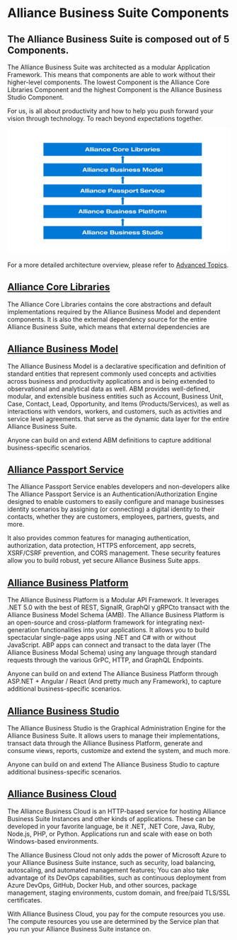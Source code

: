 # Alliance Business Suite Components

## The Alliance Business Suite is composed out of 5 Components.

The Alliance Business Suite was architected as a modular Application Framework. This means that components are able to work without their higher-level components. The lowest Component is the Alliance Core Libraries Component and the highest Component is the Alliance Business Studio Component.

For us, is all about productivity and how to help you push forward your vision through technology. To reach beyond expectations together. 

![ABS Components.jpg](/.attachments/ABS%20Components-7ac6c5e0-f6cb-42b2-be6b-9219a6ec14e5.jpg)

For a more detailed architecture overview, please refer to [Advanced Topics](/Advanced.md).

## [Alliance Core Libraries](/Components/Alliance-Core-Libraries.md)

The Alliance Core Libraries contains the core abstractions and default implementations required by the Alliance Business Model and dependent components. It is also the external dependency source for the entire Alliance Business Suite, which means that external dependencies are 

## [Alliance Business Model](/Components/Alliance-Business-Model.md)

The Alliance Business Model is a declarative specification and definition of standard entities that represent commonly used concepts and activities across business and productivity applications and is being extended to observational and analytical data as well. ABM provides well-defined, modular, and extensible business entities such as Account, Business Unit, Case, Contact, Lead, Opportunity, and Items (Products/Services), as well as interactions with vendors, workers, and customers, such as activities and service level agreements. that serve as the dynamic data layer for the entire Alliance Business Suite.

Anyone can build on and extend ABM definitions to capture additional business-specific scenarios.

## [Alliance Passport Service](/Components/Alliance-Passport-Service.md)

The Alliance Passport Service enables developers and non-developers alike 
The Alliance Passport Service is an Authentication/Authorization Engine designed to enable customers to easily configure and manage businesses identity scenarios by assigning (or connecting) a digital identity to their contacts, whether they are customers, employees, partners, guests, and more. 

It also provides common features for managing authentication, authorization, data protection, HTTPS enforcement, app secrets, XSRF/CSRF prevention, and CORS management. These security features allow you to build robust, yet secure Alliance Business Suite apps.


## [Alliance Business Platform](Components/Alliance-Business-Platform.md)

The Alliance Business Platform is a Modular API Framework. It leverages .NET 5.0 with the best of REST, SignalR, GraphQl y gRPCto transact with the Alliance Business Model Schema (AMB). The Alliance Business Platform is an open-source and cross-platform framework for integrating next-generation functionalities into your applications. It allows you to build spectacular single-page apps using .NET and C# with or without JavaScript. ABP apps can connect and transact to the data layer (The Alliance Business Modal Schema) using any language through standard requests through the various GrPC, HTTP, and GraphQL Endpoints. 

Anyone can build on and extend The Alliance Business Platform through ASP.NET + Angular / React (And pretty much any Framework), to capture additional business-specific scenarios.

## [Alliance Business Studio](/Components/Alliance-Business-Studio.md)

The Alliance Business Studio is the Graphical Administration Engine for the Alliance Business Suite. It allows users to manage their implementations, transact data through the Alliance Business Platform, generate and consume views, reports, customize and extend the system, and much more.

Anyone can build on and extend The Alliance Business Studio to capture additional business-specific scenarios.


## [Alliance Business Cloud](Components/Alliance-Business-Cloud.md)

The Alliance Business Cloud is an HTTP-based service for hosting Alliance Business Suite Instances and other kinds of applications. These can be developed in your favorite language, be it .NET, .NET Core, Java, Ruby, Node.js, PHP, or Python. Applications run and scale with ease on both Windows-based environments.

The Alliance Business Cloud not only adds the power of Microsoft Azure to your Alliance Business Suite instance, such as security, load balancing, autoscaling, and automated management features; You can also take advantage of its DevOps capabilities, such as continuous deployment from Azure DevOps, GitHub, Docker Hub, and other sources, package management, staging environments, custom domain, and free/paid TLS/SSL certificates.

With Alliance Business Cloud, you pay for the compute resources you use. The compute resources you use are determined by the Service plan that you run your Alliance Business Suite instance on.
